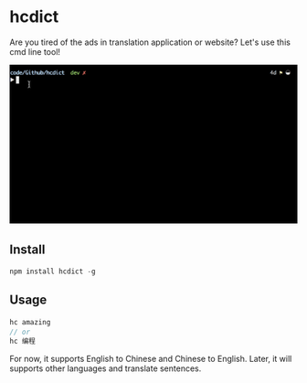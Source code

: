 # hcdict
Are you tired of the ads in translation application or website? Let's use this cmd line tool!

![demo](demo.gif)

## Install

```javascript
npm install hcdict -g
```



## Usage

```javascript
hc amazing
// or
hc 编程
```

For now, it supports English to Chinese and Chinese to English. Later, it will supports other languages and translate sentences.